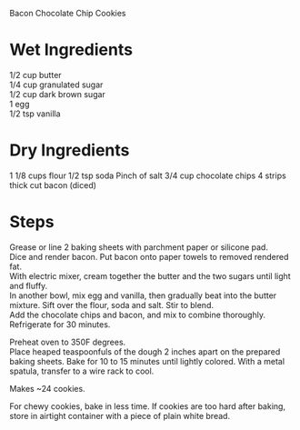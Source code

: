 Bacon Chocolate Chip Cookies

# Wet Ingredients  
1/2 cup butter  
1/4 cup granulated sugar  
1/2 cup dark brown sugar  
1 egg  
1/2 tsp vanilla

# Dry Ingredients  
1 1/8 cups flour
1/2 tsp soda
Pinch of salt
3/4 cup chocolate chips
4 strips thick cut bacon (diced)

# Steps  
Grease or line 2 baking sheets with parchment paper or silicone pad.  
Dice and render bacon. Put bacon onto paper towels to removed rendered fat.  
With electric mixer, cream together the butter and the two sugars until light and fluffy.  
In another bowl, mix egg and vanilla, then gradually beat into the butter mixture. Sift over the flour, soda and salt. Stir to blend.  
Add the chocolate chips and bacon, and mix to combine thoroughly.  
Refrigerate for 30 minutes.  

Preheat oven to 350F degrees.  
Place heaped teaspoonfuls of the dough 2 inches apart on the prepared baking sheets. 
Bake for 10 to 15 minutes until lightly colored. With a metal spatula, transfer to a wire rack to cool.  

Makes ~24 cookies.  

For chewy cookies, bake in less time. If cookies are too hard after baking, store in airtight container with a piece of plain white bread.  
